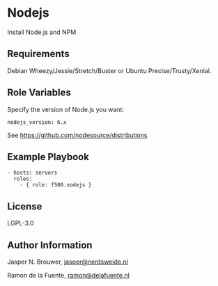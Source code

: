 Nodejs
======

Install Node.js and NPM

Requirements
------------

Debian Wheezy/Jessie/Stretch/Buster or Ubuntu Precise/Trusty/Xenial.

Role Variables
--------------

Specify the version of Node.js you want:

    nodejs_version: 6.x

See https://github.com/nodesource/distributions

Example Playbook
-------------------------

    - hosts: servers
      roles:
        - { role: f500.nodejs }

License
-------

LGPL-3.0

Author Information
------------------

Jasper N. Brouwer, jasper@nerdsweide.nl

Ramon de la Fuente, ramon@delafuente.nl
